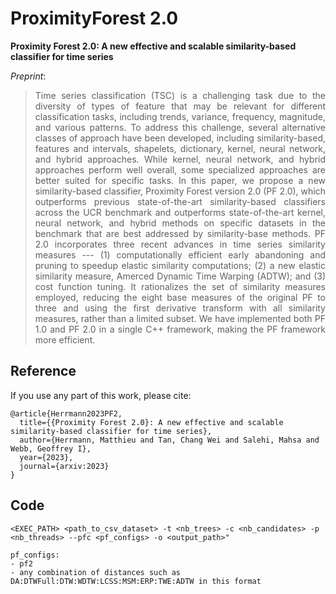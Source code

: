 # ProximityForest 2.0
**Proximity Forest 2.0: A new effective and scalable similarity-based classifier for time series**

*Preprint*: []() 

> <div align="justify">Time series classification (TSC) is a challenging task due to the diversity of types of feature that may be relevant for different classification tasks, including trends, variance, frequency, magnitude, and various patterns. To address this challenge, several alternative classes of approach have been developed, including similarity-based, features and intervals, shapelets, dictionary, kernel, neural network, and hybrid approaches. While kernel, neural network, and hybrid approaches perform well overall, some specialized approaches are better suited for specific tasks. In this paper, we propose a new similarity-based classifier, Proximity Forest version 2.0 (PF 2.0), which outperforms  previous state-of-the-art similarity-based classifiers across the UCR benchmark and outperforms state-of-the-art kernel, neural network, and hybrid methods on specific datasets in the benchmark that are best addressed by similarity-base methods.  PF 2.0 incorporates three recent advances in time series similarity measures --- (1) computationally efficient early abandoning and pruning to speedup elastic similarity computations; (2) a new elastic similarity measure, Amerced Dynamic Time Warping (ADTW); and (3) cost function tuning. It rationalizes the set of similarity measures employed, reducing the eight base measures of the original PF to three and using the first derivative transform with all similarity measures, rather than a limited subset. We have implemented both PF 1.0 and PF 2.0 in a single C++ framework, making the PF framework more efficient.</div>

## Reference
If you use any part of this work, please cite:
```
@article{Herrmann2023PF2,
  title={{Proximity Forest 2.0}: A new effective and scalable similarity-based classifier for time series},
  author={Herrmann, Matthieu and Tan, Chang Wei and Salehi, Mahsa and Webb, Geoffrey I},
  year={2023},
  journal={arxiv:2023}
}
```

## Code
```
<EXEC_PATH> <path_to_csv_dataset> -t <nb_trees> -c <nb_candidates> -p <nb_threads> --pfc <pf_configs> -o <output_path>"

pf_configs: 
- pf2
- any combination of distances such as DA:DTWFull:DTW:WDTW:LCSS:MSM:ERP:TWE:ADTW in this format
``` 
